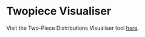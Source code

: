# Twopiece Visualiser

Visit the Two-Piece Distributions Visualiser tool [here](https://twopiece.herokuapp.com/).
